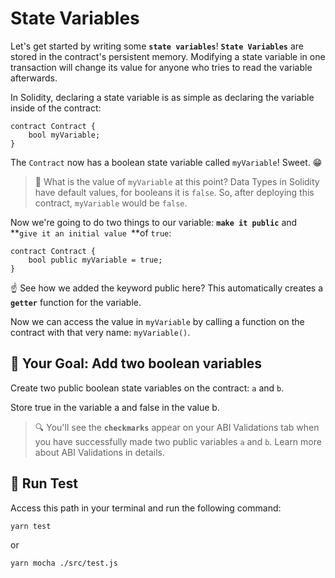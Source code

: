 # State Variables

Let's get started by writing some **`state variables`**! **`State Variables`** are stored in the contract's persistent memory. Modifying a state variable in one transaction will change its value for anyone who tries to read the variable afterwards.

In Solidity, declaring a state variable is as simple as declaring the variable inside of the contract:

```solidity
contract Contract {
	bool myVariable;
}
```

The `Contract` now has a boolean state variable called `myVariable`! Sweet. 😁

> 💭 What is the value of `myVariable` at this point? Data Types in Solidity have default values, for booleans it is `false`. So, after deploying this contract, `myVariable` would be `false`.

Now we're going to do two things to our variable: **`make it public`** and **`give it an initial value `**of `true`:

```solidity
contract Contract {
    bool public myVariable = true;
}
```

☝️ See how we added the keyword public here? This automatically creates a **`getter`** function for the variable.

Now we can access the value in `myVariable` by calling a function on the contract with that very name: `myVariable()`.

## 🏁 Your Goal: Add two boolean variables

Create two public boolean state variables on the contract: `a` and `b`.

Store true in the variable a and false in the value b.

> 🔍 You'll see the **`checkmarks`** appear on your ABI Validations tab when you have successfully made two public variables `a` and `b`. Learn more about ABI Validations in details.

## 🧪 Run Test

Access this path in your terminal and run the following command:

```bash
yarn test
```

or

```bash
yarn mocha ./src/test.js
```

